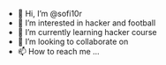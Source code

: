 - 👋 Hi, I’m @sofi10r
- 👀 I’m interested in hacker and football
- 🌱 I’m currently learning hacker course
- 💞️ I’m looking to collaborate on 
- 📫 How to reach me ...

<!---
sofi10r/sofi10r is a ✨ special ✨ repository because its `README.md` (this file) appears on your GitHub profile.
You can click the Preview link to take a look at your changes.
--->
